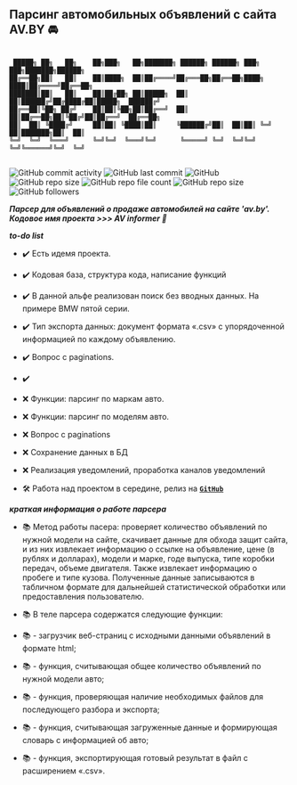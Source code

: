 ## Парсинг автомобильных объявлений с сайта AV.BY :oncoming_automobile:

```

 █████╗ ██╗   ██╗    ██╗███╗   ██╗███████╗ ██████╗ ██████╗ ███╗   ███╗███████╗██████╗ 
██╔══██╗██║   ██║    ██║████╗  ██║██╔════╝██╔═══██╗██╔══██╗████╗ ████║██╔════╝██╔══██╗
███████║██║   ██║    ██║██╔██╗ ██║█████╗  ██║   ██║██████╔╝██╔████╔██║█████╗  ██████╔╝
██╔══██║╚██╗ ██╔╝    ██║██║╚██╗██║██╔══╝  ██║   ██║██╔══██╗██║╚██╔╝██║██╔══╝  ██╔══██╗
██║  ██║ ╚████╔╝     ██║██║ ╚████║██║     ╚██████╔╝██║  ██║██║ ╚═╝ ██║███████╗██║  ██║
╚═╝  ╚═╝  ╚═══╝      ╚═╝╚═╝  ╚═══╝╚═╝      ╚═════╝ ╚═╝  ╚═╝╚═╝     ╚═╝╚══════╝╚═╝  ╚═╝
                                                                 
```

![GitHub commit activity](https://img.shields.io/github/commit-activity/w/Alba3k/av-parser?style=for-the-badge)
![GitHub last commit](https://img.shields.io/github/last-commit/Alba3k/av-parser?style=for-the-badge)
![GitHub](https://img.shields.io/github/license/Alba3k/av-parser?style=for-the-badge)
![GitHub repo size](https://img.shields.io/github/repo-size/Alba3k/av-parser?style=for-the-badge)
![GitHub repo file count](https://img.shields.io/github/directory-file-count/Alba3k/av-parser?style=for-the-badge)
![GitHub repo size](https://img.shields.io/github/repo-size/Alba3k/av-parser?style=for-the-badge)
![GitHub followers](https://img.shields.io/github/followers/Alba3k?style=social)


***Парсер для объявлений о продаже автомобилей на сайте 'av.by'. Кодовое имя проекта >>> AV informer :pushpin:***

***to-do list***

- :heavy_check_mark: Есть идемя проекта. 
- :heavy_check_mark: Кодовая база, структура кода, написание функций 
- :heavy_check_mark: В данной альфе реализован поиск без вводных данных.
На примере BMW пятой серии.
- :heavy_check_mark: Тип экспорта данных: документ формата «.csv» с упорядоченной информацией по каждому объявлению.
- :heavy_check_mark: Вопрос с paginations.
- :heavy_check_mark:

- :x: Функции: парсинг по маркам авто. 
- :x: Функции: парсинг по моделям авто.  
- :x: Вопрос с paginations

- :x: Сохранение данных в БД
- :x: Реализация уведомлений, проработка каналов уведомлений

- :hammer_and_wrench: Работа над проектом в середине, релиз на <code>[**GitHub**](https://github.com/Alba3k/av-parser)</code>


***краткая информация о работе парсера***

- :books: Метод работы пасера: проверяет количество объявлений по нужной модели на сайте, скачивает данные для обхода защит сайта, и из них извлекает информацию о ссылке на объявление, цене (в рублях и долларах), модели и марке, годе выпуска, типе коробки передач, объеме двигателя. Также извлекает информацию о пробеге и типе кузова. Полученные данные записываются в табличном формате для дальнейшей статистической обработки или предоставления пользователю.

- :books: В теле парсера содержатся следующие функции: 
- :books: - загрузчик веб-страниц с исходными данными объявлений в формате html;
- :books: - функция, считывающая общее количество объявлений по нужной модели авто;
- :books: - функция, проверяющая наличие необходимых файлов для последующего разбора и экспорта;
- :books: - функция, считывающая загруженные данные и формирующая словарь с информацией об авто;
- :books: - функция, экспортирующая готовый результат в файл с расширением «.csv».
